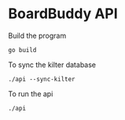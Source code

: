 # BoardBuddy API

Build the program

```
go build
```

To sync the kilter database

```
./api --sync-kilter
```

To run the api

```
./api
```
